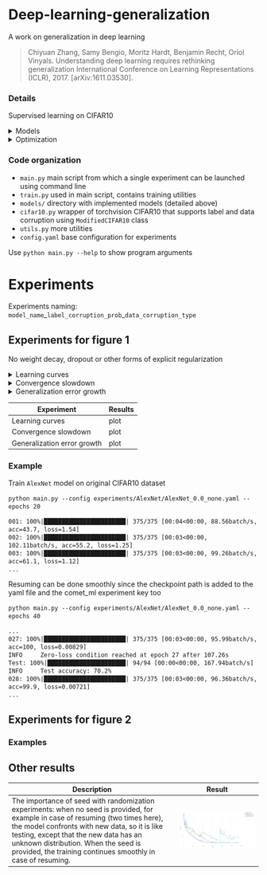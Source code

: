 # Deep-learning-generalization

A work on generalization in deep learning

> Chiyuan Zhang, Samy Bengio, Moritz Hardt, Benjamin Recht, Oriol Vinyals. Understanding deep learning requires rethinking generalization International Conference on Learning Representations (ICLR), 2017. [arXiv:1611.03530].

### Details

Supervised learning on CIFAR10

<details>
<summary>Models</summary>

- **Net** (simple conv net) `models/simple_mlp.py`:
  - 17,000 params (too few params to reach zero-loss)
  - `learning_rate=0.01`
- **MLP1** `models/simple_mlp.py`:
  - 1,200,000 params
  - `learning_rate=0.01`
- **MLP3** `models/simple_mlp.py`:
  - 1,700,000 params
  - `learning_rate=0.01`
- **AlexNetSmall** `models/alexnet.py`:
  - 1,560,000 params
  - `learning_rate=0.01`
- **InceptionSmall** `models/inception.py`:
  - 1,600,000 params
  - `learning_rate=0.1`
  - Comes with `bn=True`
- **InceptionSmallWithoutBN** `models/inception.py`
  - For ablation studies on batch norm
  - 1,600,000 params
  - `learning_rate=0.1`
  - `bn=False`

</details>

<details>
<summary>Optimization</summary>

- Optimizer: SGD, `momentum=0.9`, decay factor `gamma=0.95` per epoch
- Loaders: `batch_size=128`

</details>

### Code organization

- `main.py` main script from which a single experiment can be launched using command line
- `train.py` used in main script, contains training utilities
- `models/` directory with implemented models (detailed above)
- `cifar10.py` wrapper of torchvision CIFAR10 that supports label and data corruption using `ModifiedCIFAR10` class
- `utils.py` more utilities
- `config.yaml` base configuration for experiments

Use `python main.py --help` to show program arguments

# Experiments

Experiments naming: `model_name`\_`label_corruption_prob`\_`data_corruption_type`

## Experiments for figure 1

No weight decay, dropout or other forms of explicit regularization

<details>
<summary>Learning curves</summary>

Loss per training step varying randomization test

- **True labels**: original CIFAR10 dataset `p=0.0`
- **Random labels**: dataset with random labels both train and test, probability (fraction) specified by `p=1.0`
- **Shuffled pixels**: a fixed pixels permutation is applied to train and test images
- **Random pixels**: different pixels permutation for each train and test image
- **Gaussian**: train and test images are generated according to a normal distribution with matching mean and std to the full dataset

Fixed architecture with varying randomization test
</details>

<details>
<summary>Convergence slowdown</summary>

Time to reach the interpolation threshold againts label corruption for each network. One must run 11 experiments for the corrution levels per 3 different architectures

We should see that as the label corruption level increases, the time to reach the interpolation threshold increases as well.
</details>

<details>
<summary>Generalization error growth</summary>

Test error at the interpolaton threshold against label corruption level for each network. Same as the previous experiment, just with another metric
</details>

| **Experiment** | **Results** |
| -------------- | ----------- |
| Learning curves | plot |
| Convergence slowdown | plot |
| Generalization error growth | plot |

### Example

Train `AlexNet` model on original CIFAR10 dataset

```
python main.py --config experiments/AlexNet/AlexNet_0.0_none.yaml --epochs 20
```

```
001: 100%|███████████████████████| 375/375 [00:04<00:00, 88.56batch/s, acc=43.7, loss=1.54]
002: 100%|███████████████████████| 375/375 [00:03<00:00, 102.11batch/s, acc=55.2, loss=1.25]
003: 100%|███████████████████████| 375/375 [00:03<00:00, 99.26batch/s, acc=61.1, loss=1.12]
...
```

Resuming can be done smoothly since the checkpoint path is added to the yaml file and the comet_ml experiment key too

```
python main.py --config experiments/AlexNet/AlexNet_0.0_none.yaml --epochs 40
```

```
...
027: 100%|███████████████████████| 375/375 [00:03<00:00, 95.99batch/s, acc=100, loss=0.00829]
INFO     Zero-loss condition reached at epoch 27 after 107.26s
Test: 100%|██████████████████████| 94/94 [00:00<00:00, 167.94batch/s]
INFO     Test accuracy: 70.2%
028: 100%|███████████████████████| 375/375 [00:03<00:00, 96.36batch/s, acc=99.9, loss=0.00721]
...
```

## Experiments for figure 2

### Examples

## Other results

**Description** | **Result**
--------------- | -----------
The importance of seed with randomization experiments: when no seed is provided, for example in case of resuming (two times here), the model confronts with new data, so it is like testing, except that the new data has an unknown distribution. When the seed is provided, the training continues smoothly in case of resuming. | ![](src/plots/figures/seed_noseed.jpeg)

